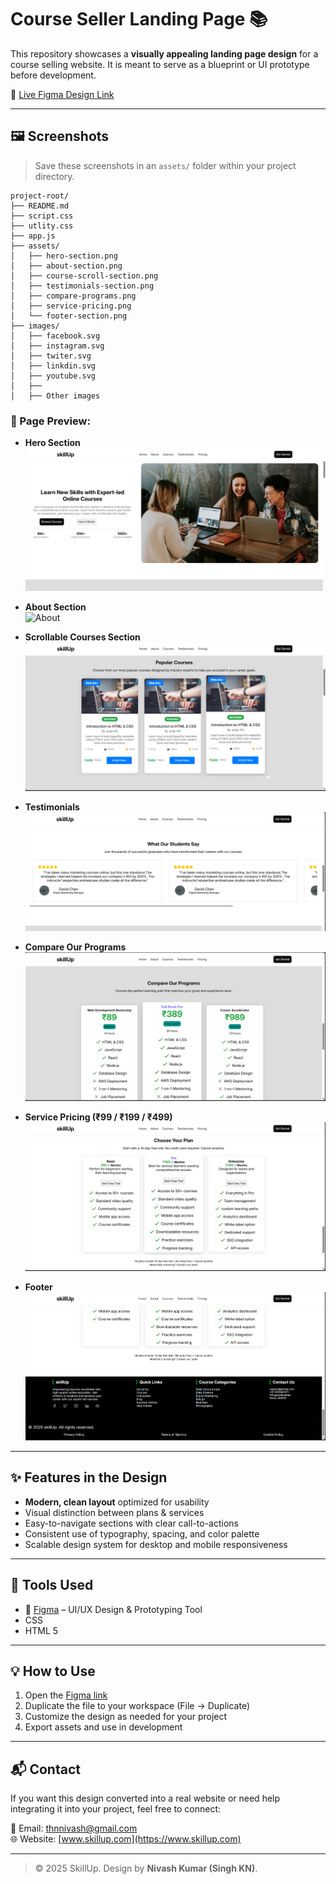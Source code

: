 
# Course Seller Landing Page 📚 

This repository showcases a **visually appealing landing page design** for a course selling website. It is meant to serve as a blueprint or UI prototype before development.

🔗 [Live Figma Design Link](https://www.figma.com/make/trSCPF8u8rfvEMG39mkkeP/Course-Seller-Landing-Page?fullscreen=1)

---

## 🖼️ Screenshots

> Save these screenshots in an `assets/` folder within your project directory.

```
project-root/
├── README.md
├── script.css
├── utlity.css
├── app.js
├── assets/
│   ├── hero-section.png
│   ├── about-section.png
│   ├── course-scroll-section.png
│   ├── testimonials-section.png
│   ├── compare-programs.png
│   ├── service-pricing.png
│   └── footer-section.png 
├── images/
│   ├── facebook.svg
│   ├── instagram.svg
│   ├── twiter.svg
│   ├── linkdin.svg
│   ├── youtube.svg
│   ├── 
│   ├── Other images
```

### 📌 Page Preview:

- **Hero Section**  
  ![Hero](./assets/hero-section.png)

- **About Section**  
  ![About](./assets/about-section.png)

- **Scrollable Courses Section**  
  ![Courses](./assets/course-scroll-section.png)

- **Testimonials**  
  ![Testimonials](./assets/testimonials-section.png)

- **Compare Our Programs**  
  ![Programs](./assets/compare-programs.png)

- **Service Pricing (₹99 / ₹199 / ₹499)**  
  ![Pricing](./assets/service-pricing.png)

- **Footer**  
  ![Footer](./assets/footer-section.png)

---

## ✨ Features in the Design

- **Modern, clean layout** optimized for usability
- Visual distinction between plans & services
- Easy-to-navigate sections with clear call-to-actions
- Consistent use of typography, spacing, and color palette
- Scalable design system for desktop and mobile responsiveness

---

## 🔧 Tools Used

- 🎨 [Figma](https://www.figma.com) – UI/UX Design & Prototyping Tool
- CSS
- HTML 5

---

## 💡 How to Use

1. Open the [Figma link](https://www.figma.com/make/trSCPF8u8rfvEMG39mkkeP/Course-Seller-Landing-Page?fullscreen=1)
2. Duplicate the file to your workspace (File → Duplicate)
3. Customize the design as needed for your project
4. Export assets and use in development

---

## 📬 Contact

If you want this design converted into a real website or need help integrating it into your project, feel free to connect:

📧 Email: [thnnivash@gmail.com](mailto:thnnivash@gmail.com)  
🌐 Website: [www.skillup.com](https://www.skillup.com)

---

> © 2025 SkillUp. Design by **Nivash Kumar (Singh KN)**.
